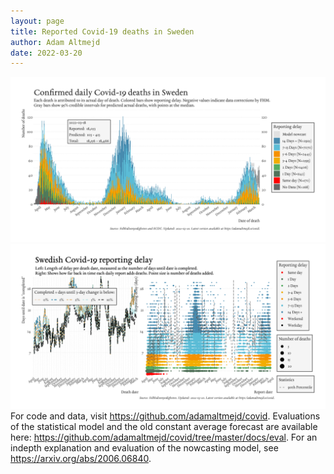 ```yaml
---
layout: page
title: Reported Covid-19 deaths in Sweden
author: Adam Altmejd
date: 2022-03-20
---
```


![Graph of Swedish Covid-19 deaths with reporting delay.](deaths_lag_sweden_2022-03-20.png "Swedish Covid-19 deaths.")
![Graph of Swedish Covid-19 reporting delay in daily deaths.](lag_trend_sweden_2022-03-20.png "Trend in Swedish Covid-19 mortality reporting delay.")
For code and data, visit <https://github.com/adamaltmejd/covid>.
Evaluations of the statistical model and the old constant average forecast are available here: <https://github.com/adamaltmejd/covid/tree/master/docs/eval>.
For an indepth explanation and evaluation of the nowcasting model, see <https://arxiv.org/abs/2006.06840>.
